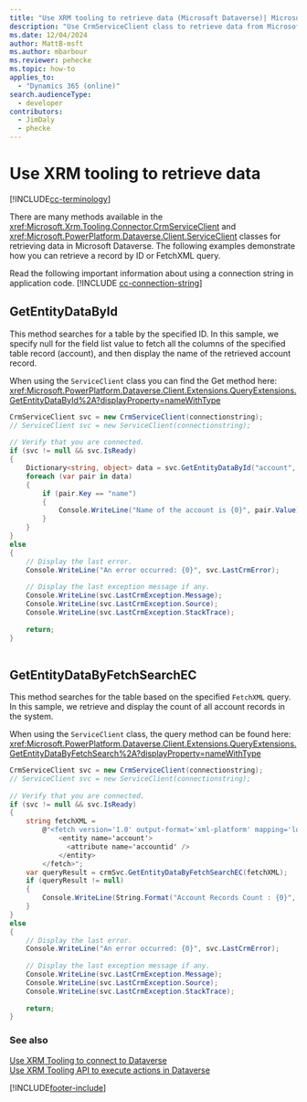 ```yaml
---
title: "Use XRM tooling to retrieve data (Microsoft Dataverse)| Microsoft Docs"
description: "Use CrmServiceClient class to retrieve data from Microsoft Dataverse"
ms.date: 12/04/2024
author: MattB-msft
ms.author: mbarbour
ms.reviewer: pehecke
ms.topic: how-to
applies_to: 
  - "Dynamics 365 (online)"
search.audienceType: 
  - developer
contributors: 
  - JimDaly
  - phecke 
---
```

# Use XRM tooling to retrieve data

[!INCLUDE[cc-terminology](../includes/cc-terminology.md)]

There are many methods available in the <xref:Microsoft.Xrm.Tooling.Connector.CrmServiceClient> and <xref:Microsoft.PowerPlatform.Dataverse.Client.ServiceClient> classes for retrieving data in Microsoft Dataverse. The following examples demonstrate how you can retrieve a record by ID or FetchXML query.

Read the following important information about using a connection string in application code.
[!INCLUDE [cc-connection-string](../includes/cc-connection-string.md)]
  
## GetEntityDataById  

This method searches for a table by the specified ID. In this sample, we specify null for the field list value to fetch all the columns of the specified table record (account), and then display the name of the retrieved account record.

When using the `ServiceClient` class you can find the Get method here: <xref:Microsoft.PowerPlatform.Dataverse.Client.Extensions.QueryExtensions.GetEntityDataById%2A?displayProperty=nameWithType>
  
```csharp  
CrmServiceClient svc = new CrmServiceClient(connectionstring); 
// ServiceClient svc = new ServiceClient(connectionstring); 
  
// Verify that you are connected.  
if (svc != null && svc.IsReady)  
{  
    Dictionary<string, object> data = svc.GetEntityDataById("account", <Account_ID>, null);  
    foreach (var pair in data)  
    {  
        if (pair.Key == "name")  
        {  
            Console.WriteLine("Name of the account is {0}", pair.Value);  
        }  
    }  
}  
else  
{  
    // Display the last error.  
    Console.WriteLine("An error occurred: {0}", svc.LastCrmError);  
  
    // Display the last exception message if any.  
    Console.WriteLine(svc.LastCrmException.Message);  
    Console.WriteLine(svc.LastCrmException.Source);  
    Console.WriteLine(svc.LastCrmException.StackTrace);  
  
    return;  
}  
  
```  
  
## GetEntityDataByFetchSearchEC  

This method searches for the table based on the specified `FetchXML` query. In this sample, we retrieve and display the count of all account records in the system.

When using the `ServiceClient` class, the query method can be found here: <xref:Microsoft.PowerPlatform.Dataverse.Client.Extensions.QueryExtensions.GetEntityDataByFetchSearch%2A?displayProperty=nameWithType>
  
```csharp  
CrmServiceClient svc = new CrmServiceClient(connectionstring);
// ServiceClient svc = new ServiceClient(connectionstring);  
  
// Verify that you are connected.  
if (svc != null && svc.IsReady)  
{   
    string fetchXML =   
        @"<fetch version='1.0' output-format='xml-platform' mapping='logical' distinct='false' returntotalrecordcount='true' >  
            <entity name='account'>  
              <attribute name='accountid' />  
            </entity>  
        </fetch>";  
    var queryResult = crmSvc.GetEntityDataByFetchSearchEC(fetchXML);  
    if (queryResult != null)  
    {  
        Console.WriteLine(String.Format("Account Records Count : {0}", queryResult.TotalRecordCount));  
    }  
}  
else  
{  
    // Display the last error.  
    Console.WriteLine("An error occurred: {0}", svc.LastCrmError);  
  
    // Display the last exception message if any.  
    Console.WriteLine(svc.LastCrmException.Message);  
    Console.WriteLine(svc.LastCrmException.Source);  
    Console.WriteLine(svc.LastCrmException.StackTrace);  
  
    return;  
}  
```  
  
### See also  

[Use XRM Tooling to connect to Dataverse](use-crmserviceclient-constructors-connect.md)<br />
[Use XRM Tooling API to execute actions in Dataverse](use-xrm-tooling-execute-actions.md)

[!INCLUDE[footer-include](../../../includes/footer-banner.md)]
